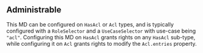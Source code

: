 ## Administrable

This MD can be configured on `HasAcl` or `Acl` types, and is typically configured with a `RoleSelector` and a `UseCaseSelector` with use-case being `"acl"`. Configuring this MD on `HasAcl` grants rights on any `HasAcl` sub-type, while configuring it on `Acl` grants rights to modify the `Acl.entries` property.